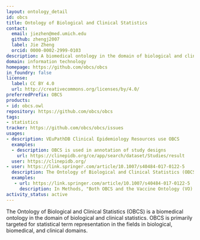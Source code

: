 ```yaml
---
layout: ontology_detail
id: obcs
title: Ontology of Biological and Clinical Statistics
contact:
  email: jiezhen@med.umich.edu
  github: zhengj2007
  label: Jie Zheng
  orcid: 0000-0002-2999-0103
description: A biomedical ontology in the domain of biological and clinical statistics.
domain: information technology
homepage: https://github.com/obcs/obcs
in_foundry: false
license:
  label: CC BY 4.0
  url: http://creativecommons.org/licenses/by/4.0/
preferredPrefix: OBCS
products:
- id: obcs.owl
repository: https://github.com/obcs/obcs
tags:
- statistics
tracker: https://github.com/obcs/obcs/issues
usages:
- description: VEuPathDB Clinical Epidemiology Resources use OBCS
  examples:
  - description: OBCS is used in annotation of study designs
    url: https://clinepidb.org/ce/app/search/dataset/Studies/result
  user: https://clinepidb.org/
- user: https://link.springer.com/article/10.1007/s40484-017-0122-5
  description: The Ontology of Biological and Clinical Statistics (OBCS)-based statistical method standardization and meta-analysis of host responses to yellow fever vaccines
  examples:
   - url: https://link.springer.com/article/10.1007/s40484-017-0122-5
     description: In Methods, "Both OBCS and the Vaccine Ontology (VO) were used to ontologically model various components and relations ..."
activity_status: active
---
```


The Ontology of Biological and Clinical Statistics (OBCS) is a biomedical ontology in the domain of biological and clinical statistics. OBCS is primarily targeted for statistical term representation in the fields in biological, biomedical, and clinical domains.
